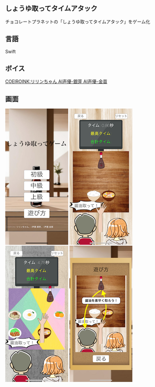 ## しょうゆ取ってタイムアタック
チョコレートプラネットの「しょうゆ取ってタイムアタック」をゲーム化  

## 言語
Swift

## ボイス
[COEIROINK:リリンちゃん AI声優-銀芽 AI声優-金苗](https://coeiroink.com/)

## 画面
![タイトル画面](title_image.png)
![ゲーム画面](game_image_level1.PNG)
![ゲーム画面](game_image_level3.PNG)
![使い方](howtoplay_image.PNG)

